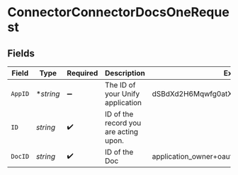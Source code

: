 # ConnectorConnectorDocsOneRequest


## Fields

| Field                                   | Type                                    | Required                                | Description                             | Example                                 |
| --------------------------------------- | --------------------------------------- | --------------------------------------- | --------------------------------------- | --------------------------------------- |
| `AppID`                                 | **string*                               | :heavy_minus_sign:                      | The ID of your Unify application        | dSBdXd2H6Mqwfg0atXHXYcysLJE9qyn1VwBtXHX |
| `ID`                                    | *string*                                | :heavy_check_mark:                      | ID of the record you are acting upon.   |                                         |
| `DocID`                                 | *string*                                | :heavy_check_mark:                      | ID of the Doc                           | application_owner+oauth_credentials     |
